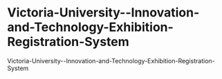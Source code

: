 # Victoria-University--Innovation-and-Technology-Exhibition-Registration-System
Victoria-University--Innovation-and-Technology-Exhibition-Registration-System
